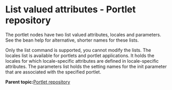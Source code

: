 # List valued attributes - Portlet repository 

The portlet nodes have two list valued attributes, locales and parameters. See the bean help for alternative, shorter names for these lists.

Only the list command is supported, you cannot modify the lists. The locales list is available for portlets and portlet applications. It holds the locales for which locale-specific attributes are defined in locale-specific attributes. The parameters list holds the setting names for the init parameter that are associated with the specified portlet.

**Parent topic:**[Portlet repository ](../admin-system/ptlt_rep.md)

